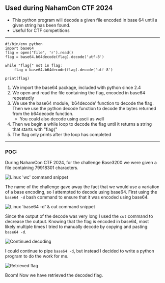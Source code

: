 ## Used during NahamCon CTF 2024
- This python program will decode a given file encoded in base 64 until a given string has been found.
- Useful for CTF competitions
---
```
#!/bin/env python
import base64
flag = open("file", 'r').read()
flag = base64.b64decode(flag).decode('utf-8')

while "flag{" not in flag:	 
	flag = base64.b64decode(flag).decode('utf-8')

print(flag)
```

1. We import the base64 package, included with python since 2.4
2. We open and read the file containing the flag, encoded in base64 repeatedly
3. We use the base64 module, 'b64decode' function to decode the flag. Then we use the python decode function to decode the bytes returned from the b64decode function.
	- You could also decode using ascii as well
4. Then we begin a while loop to decode the flag until it returns a string that starts with "flag{"
5. The flag only prints after the loop has completed

---
### POC: 
During NahamCon CTF 2024, for the challenge Base3200 we were given a file containing 79918301 characters.

<img alt="Linux 'wc' command snippet" src="https://i.imgur.com/b3DPn4f.png"/>  

The name of the challenge gave away the fact that we would use a variation of a base encoding, so I attempted to decode using base64. First using the `base64 -d` bash command to ensure that it was encoded using base64. 

<img alt="Linux 'base64 -d' & cut command snippet" src="https://i.imgur.com/YC9gO5f.png">

Since the output of the decode was very long I used the `cut` command to decrease the output.
Knowing that the flag is encoded in base64, most likely multiple times I tried to manually decode by copying and pasting `base64 -d`.

<img alt="Continued decoding" src="https://i.imgur.com/2uqohqT.png"/>

I could continue to pipe `base64 -d`, but instead I decided to write a python program to do the work for me.

<img alt="Retrieved flag" src="https://i.imgur.com/oEAOdHG.png"/>

Boom! Now we have retrieved the decoded flag.

<!--
 ```diff
- text in red
+ text in green
! text in orange
# text in gray
@@ text in purple (and bold)@@
```
--!>
